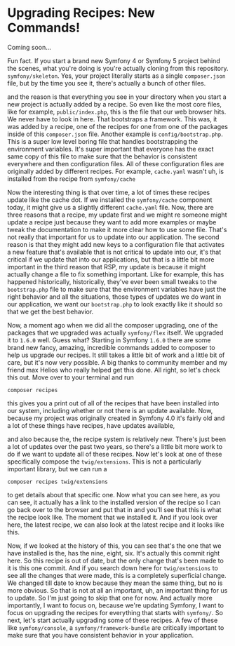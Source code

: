 # Upgrading Recipes: New Commands!

Coming soon...

Fun fact. If you start a brand new Symfony 4 or Symfony 5 project behind the
scenes, what you're doing is you're actually cloning from this repository. 
`symfony/skeleton`. Yes, your project literally starts as a single `composer.json` file,
but by the time you see it, there's actually a bunch of other files.

and the reason is that everything you see in your directory when you start a new
project is actually added by a recipe. So even like the most core files, like for
example, `public/index.php`, this is the file that our web browser hits. We never
have to look in here. That bootstraps a framework. This was, it was added by a
recipe, one of the recipes for one from one of the packages inside of this 
`composer.json` file. Another example is `config/bootstrap.php`. This is a super low
level boring file that handles bootstrapping the environment variables. It's super
important that everyone has the exact same copy of this file to make sure that the
behavior is consistent everywhere and then configuration files. All of these
configuration files are originally added by different recipes. For example, 
`cache.yaml` wasn't uh, is installed from the recipe from `symfony/cache`

Now the interesting thing is that over time, a lot of times these recipes
update like the cache dot. If we installed the `symfony/cache` component today, it
might give us a slightly different `cache.yaml` file. Now, there are three reasons that
a recipe, my update first and we might re someone might update a recipe just because
they want to add more examples or maybe tweak the documentation to make it more clear
how to use some file. That's not really that important for us to update into our
application. The second reason is that they might add new keys to a configuration
file that activates a new feature that's available that is not critical to update
into our, it's that critical if we update that into our applications, but that is a
little bit more important in the third reason that RSP, my update is because it might
actually change a file to fix something important. Like for example, this has
happened historically, historically, they've ever been small tweaks to the 
`bootstrap.php` file to make sure that the environment variables have just the right behavior
and all the situations, those types of updates we do want in our application, we want
our `bootstrap.php` to look exactly like it should so that we get the best
behavior.

Now, a moment ago when we did all the composer upgrading, one of the packages that we
upgraded was actually `symfony/flex` itself. We upgraded it to `1.6.0` well. Guess
what? Starting in Symfony `1.6.0` there are some brand new fancy, amazing, incredible
commands added to composer to help us upgrade our recipes. It still takes a little
bit of work and a little bit of care, but it's now very possible. A big thanks to
community member and my friend max Helios who really helped get this done. All right,
so let's check this out. Move over to your terminal and run 

```terminal
composer recipes
```

this gives you a print out of all of the recipes that have been installed into our
system, including whether or not there is an update available. Now, because my
project was originally created in Symfony 4.0 it's fairly old and a lot of these
things have recipes, have updates available,

and also because the, the recipe system is relatively new. There's just been a lot of
updates over the past two years, so there's a little bit more work to do if we want
to update all of these recipes. Now let's look at one of these specifically compose
the `twig/extensions`. This is not a particularly important library, but we can run a

```terminal
composer recipes twig/extensions
```

to get details about that specific one. Now
what you can see here, as you can see, it actually has a link to the installed
version of the recipe so I can go back over to the browser and put that in and you'll
see that this is what the recipe look like. The moment that we installed it. And if
you look over here, the latest recipe, we can also look at the latest recipe and it
looks like this.

Now, if we looked at the history of this, you can see that's the one that we have
installed is the, has the nine, eight, six. It's actually this commit right here. So
this recipe is out of date, but the only change that's been made to it is this one
commit. And if you search down here for `twig/extensions` to see all the changes
that were made, this is a completely superficial change. We changed till date to know
because they mean the same thing, but no is more obvious. So that is not at all an
important, uh, an important thing for us to update. So I'm just going to skip that
one for now. And actually more importantly, I want to focus on, because we're
updating Symfony, I want to focus on upgrading the recipes for everything that starts
with `symfony/`. So next, let's start actually upgrading some of these recipes. A
few of these like `symfony/console`, a `symfony/framework-bundle` are critically
important to make sure that you have consistent behavior in your application.
